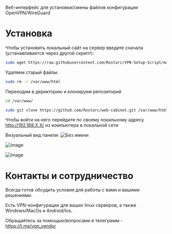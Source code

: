Веб-интерфейс для установки/смены файлов конфигурации OpenVPN/WireGuard

# Установка
Чтобы установить локальный сайт на сервер введите сначала (устанавливается через другой скрипт):
```bash
sudo wget https://raw.githubusercontent.com/Rostarc/VPN-Setup-Script/main/VPN-Setup-Ubuntu20.04-22.04.sh -O VPN-Setup-Ubuntu20.04-22.04.sh && sudo bash VPN-Setup-Ubuntu20.04-22.04.sh
```
Удаляем старый файлы:
```bash
sudo rm -r /var/www/html
```
Переходим в дерикторию и клонируем репозиторий
```bash
cd /var/www/
```
```bash
sudo git clone https://github.com/Rostarc/web-cabinet.git /var/www/html
```
Чтобы войти на него перейдите по своему локальному адресу  http://192.168.X.X/ из компьютера в локальной сети

Визуальный вид панели:
![Без имени](https://github.com/user-attachments/assets/909157e0-124a-4958-b1ed-286a076161ce)

![image](https://github.com/user-attachments/assets/9a2be4c9-2463-4e7a-82d8-a66a0d65cb25)

![image](https://github.com/user-attachments/assets/9f28a94d-b16f-4577-b808-980199a315d7)


# Контакты и сотрудничество
Всегда готов обсудить условия для работы с вами и вашими решениями.

Есть VPN-конфигурации для ваших linux серверов, а также Windows/MacOs и Android/Ios.

Обращайтесь за помощью/вопросами в телеграмм - https://t.me/vpn_vendor
